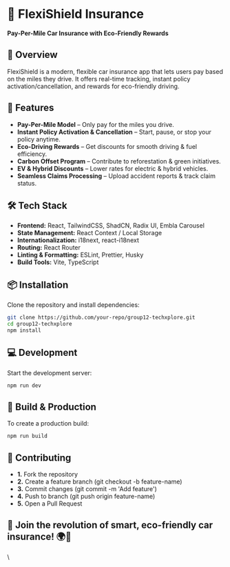 # 🚗 FlexiShield Insurance

**Pay-Per-Mile Car Insurance with Eco-Friendly Rewards**

## 📌 Overview

FlexiShield is a modern, flexible car insurance app that lets users pay based on the miles they drive. It offers real-time tracking, instant policy activation/cancellation, and rewards for eco-friendly driving.

## 🚀 Features

- **Pay-Per-Mile Model** – Only pay for the miles you drive.
- **Instant Policy Activation & Cancellation** – Start, pause, or stop your policy anytime.
- **Eco-Driving Rewards** – Get discounts for smooth driving & fuel efficiency.
- **Carbon Offset Program** – Contribute to reforestation & green initiatives.
- **EV & Hybrid Discounts** – Lower rates for electric & hybrid vehicles.
- **Seamless Claims Processing** – Upload accident reports & track claim status.

## 🛠 Tech Stack

- **Frontend:** React, TailwindCSS, ShadCN, Radix UI, Embla Carousel
- **State Management:** React Context / Local Storage
- **Internationalization:** i18next, react-i18next
- **Routing:** React Router
- **Linting & Formatting:** ESLint, Prettier, Husky
- **Build Tools:** Vite, TypeScript

## 📦 Installation

Clone the repository and install dependencies:

```sh
git clone https://github.com/your-repo/group12-techxplore.git
cd group12-techxplore
npm install
```

## 💻 Development

Start the development server:

```sh
npm run dev

```

## 🔧 Build & Production

To create a production build:

```sh
npm run build

```

## 🤝 Contributing

- **1.** Fork the repository
- **2.** Create a feature branch (git checkout -b feature-name)
- **3.** Commit changes (git commit -m 'Add feature')
- **4.** Push to branch (git push origin feature-name)
- **5.** Open a Pull Request

## 🚀 Join the revolution of smart, eco-friendly car insurance! 🌍💚

\
